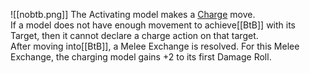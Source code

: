 ![[nobtb.png]] The Activating model makes a [Charge](Movement%20Placing.md#Charge) move.  
If a model does not have enough movement to achieve[[BtB]] with its Target, then it cannot declare a charge action on that target.  
After moving into[[BtB]], a Melee Exchange is resolved. For this Melee Exchange, the charging model gains +2 to its first Damage Roll.